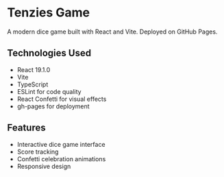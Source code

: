 # Tenzies Game

A modern dice game built with React and Vite. Deployed on GitHub Pages.

## Technologies Used

- React 19.1.0
- Vite
- TypeScript
- ESLint for code quality
- React Confetti for visual effects
- gh-pages for deployment

## Features

- Interactive dice game interface
- Score tracking
- Confetti celebration animations
- Responsive design
